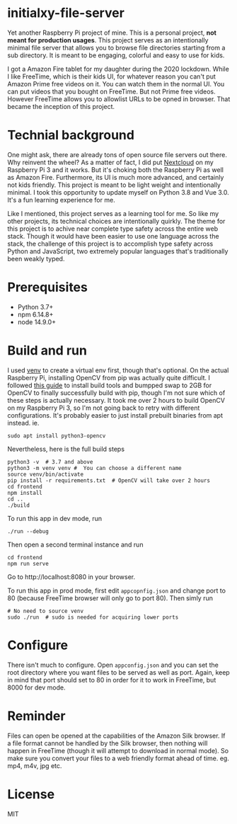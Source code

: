 # initialxy-file-server
Yet another Raspberry Pi project of mine. This is a personal project, **not meant for production usages**. This project serves as an intentionally minimal file server that allows you to browse file directories starting from a sub directory. It is meant to be engaging, colorful and easy to use for kids.

I got a Amazon Fire tablet for my daughter during the 2020 lockdown. While I like FreeTime, which is their kids UI, for whatever reason you can't put Amazon Prime free videos on it. You can watch them in the normal UI. You can put videos that you bought on FreeTime. But not Prime free videos. However FreeTime allows you to allowlist URLs to be opned in browser. That became the inception of this project.

# Technial background
One might ask, there are already tons of open source file servers out there. Why reinvent the wheel? As a matter of fact, I did put [Nextcloud](https://github.com/nextcloud) on my Raspberry Pi 3 and it works. But it's choking both the Raspberry Pi as well as Amazon Fire. Furthermore, its UI is much more advanced, and certainly not kids friendly. This project is meant to be light weight and intentionally minimal. I took this opportunity to update myself on Python 3.8 and Vue 3.0. It's a fun learning experience for me.

Like I mentioned, this project serves as a learning tool for me. So like my other projects, its technical choices are intentionally quirkly. The theme for this project is to achive near complete type safety across the entire web stack. Though it would have been easier to use one language across the stack, the challenge of this project is to accomplish type safety across Python and JavaScript, two extremely popular languages that's traditionally been weakly typed.

# Prerequisites
* Python 3.7+
* npm 6.14.8+
* node 14.9.0+

# Build and run
I used [venv](https://docs.python.org/3/library/venv.html) to create a virtual env first, though that's optional. On the actual Raspberry Pi, installing OpenCV from pip was actually quite difficult. I followed [this guide](https://pimylifeup.com/raspberry-pi-opencv/) to install build tools and bumpped swap to 2GB for OpenCV to finally successfully build with pip, though I'm not sure which of these steps is actually necessary. It took me over 2 hours to build OpenCV on my Raspberry Pi 3, so I'm not going back to retry with different configurations. It's probably easier to just install prebuilt binaries from apt instead. ie.

    sudo apt install python3-opencv

Nevertheless, here is the full build steps

    python3 -v  # 3.7 and above
    python3 -m venv venv #  You can choose a different name
    source venv/bin/activate
    pip install -r requirements.txt  # OpenCV will take over 2 hours
    cd frontend
    npm install
    cd ..
    ./build

To run this app in dev mode, run

    ./run --debug

Then open a second terminal instance and run

    cd frontend
    npm run serve

Go to http://localhost:8080 in your browser.

To run this app in prod mode, first edit `appcopnfig.json` and change port to 80 (because FreeTime browser will only go to port 80). Then simly run

    # No need to source venv
    sudo ./run  # sudo is needed for acquiring lower ports

# Configure
There isn't much to configure. Open `appconfig.json` and you can set the root directory where you want files to be served as well as port. Again, keep in mind that port should set to 80 in order for it to work in FreeTime, but 8000 for dev mode.

# Reminder
Files can open be opened at the capabilities of the Amazon Silk browser. If a file format cannot be handled by the Silk browser, then nothing will happen in FreeTime (though it will attempt to download in normal mode). So make sure you convert your files to a web friendly format ahead of time. eg. mp4, m4v, jpg etc.

# License
MIT